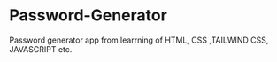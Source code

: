 # Password-Generator
Password generator app from learrning of HTML, CSS ,TAILWIND CSS, JAVASCRIPT etc.
